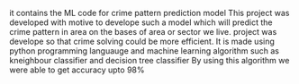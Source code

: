 it contains the ML code for crime pattern prediction model This project was developed with motive to develope such a model which will predict the crime pattern in area on the bases of area or sector we live. project was develope so that crime solving could be more efficient. It is made using python programming languauge and machine learning algorithm such as kneighbour classifier and decision tree classifier By using this algorithm we were able to get accuracy upto 98%
